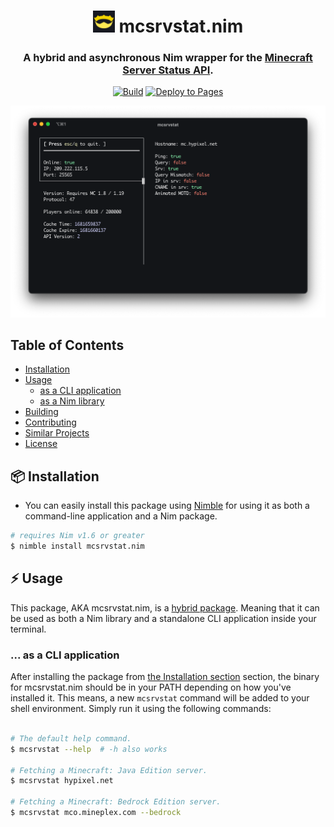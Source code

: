 <div align="center">

# <img src="https://raw.githubusercontent.com/github/explore/80688e429a7d4ef2fca1e82350fe8e3517d3494d/topics/nim/nim.png" height="35px"/> mcsrvstat.nim <br>

### A hybrid and asynchronous Nim wrapper for the [Minecraft Server Status API](https://mcsrvstat.us/).

[![Build](https://github.com/hitblast/mcsrvstat.nim/actions/workflows/builds.yml/badge.svg)](https://github.com/hitblast/mcsrvstat.nim/actions/workflows/builds.yml)
[![Deploy to Pages](https://github.com/hitblast/mcsrvstat.nim/actions/workflows/pages.yml/badge.svg)](https://github.com/hitblast/mcsrvstat.nim/actions/workflows/pages.yml)

<img src="https://github.com/hitblast/mcsrvstat.nim/blob/main/static/demo.png" alt="Demo Terminal Image">

</div>

## Table of Contents

- [Installation](#📦-installation)
- [Usage](#⚡-usage)
    - [as a CLI application](#as-a-cli-application)
    - [as a Nim library]()
- [Building]()
- [Contributing]()
- [Similar Projects]()
- [License]()

## 📦 Installation

- You can easily install this package using [Nimble]() for using it as both a command-line application and a Nim package. 

```bash
# requires Nim v1.6 or greater
$ nimble install mcsrvstat.nim
```

## ⚡ Usage

This package, AKA mcsrvstat.nim, is a [hybrid package](). Meaning that it can be used as both a Nim library and a standalone CLI application inside your terminal.

### ... as a CLI application

After installing the package from [the Installation section](#installation) section, the binary for mcsrvstat.nim should be in your PATH depending on how you've installed it. This means, a new `mcsrvstat` command will be added to your shell environment. Simply run it using the following commands:

```bash

# The default help command.
$ mcsrvstat --help  # -h also works

# Fetching a Minecraft: Java Edition server.
$ mcsrvstat hypixel.net

# Fetching a Minecraft: Bedrock Edition server.
$ mcsrvstat mco.mineplex.com --bedrock
```
